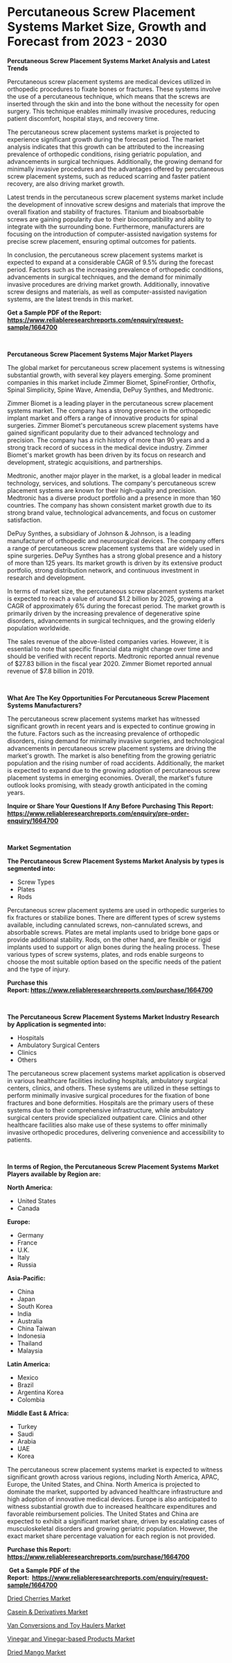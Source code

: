 <p><h1>Percutaneous Screw Placement Systems Market Size, Growth and Forecast from 2023 - 2030</h1></p><p><strong>Percutaneous Screw Placement Systems Market Analysis and Latest Trends</strong></p>
<p><p>Percutaneous screw placement systems are medical devices utilized in orthopedic procedures to fixate bones or fractures. These systems involve the use of a percutaneous technique, which means that the screws are inserted through the skin and into the bone without the necessity for open surgery. This technique enables minimally invasive procedures, reducing patient discomfort, hospital stays, and recovery time.</p><p>The percutaneous screw placement systems market is projected to experience significant growth during the forecast period. The market analysis indicates that this growth can be attributed to the increasing prevalence of orthopedic conditions, rising geriatric population, and advancements in surgical techniques. Additionally, the growing demand for minimally invasive procedures and the advantages offered by percutaneous screw placement systems, such as reduced scarring and faster patient recovery, are also driving market growth.</p><p>Latest trends in the percutaneous screw placement systems market include the development of innovative screw designs and materials that improve the overall fixation and stability of fractures. Titanium and bioabsorbable screws are gaining popularity due to their biocompatibility and ability to integrate with the surrounding bone. Furthermore, manufacturers are focusing on the introduction of computer-assisted navigation systems for precise screw placement, ensuring optimal outcomes for patients.</p><p>In conclusion, the percutaneous screw placement systems market is expected to expand at a considerable CAGR of 9.5% during the forecast period. Factors such as the increasing prevalence of orthopedic conditions, advancements in surgical techniques, and the demand for minimally invasive procedures are driving market growth. Additionally, innovative screw designs and materials, as well as computer-assisted navigation systems, are the latest trends in this market.</p></p>
<p><strong>Get a Sample PDF of the Report:&nbsp; <a href="https://www.reliableresearchreports.com/enquiry/request-sample/1664700">https://www.reliableresearchreports.com/enquiry/request-sample/1664700</a></strong></p>
<p>&nbsp;</p>
<p><strong>Percutaneous Screw Placement Systems Major Market Players</strong></p>
<p><p>The global market for percutaneous screw placement systems is witnessing substantial growth, with several key players emerging. Some prominent companies in this market include Zimmer Biomet, SpineFrontier, Orthofix, Spinal Simplicity, Spine Wave, Amendia, DePuy Synthes, and Medtronic.</p><p>Zimmer Biomet is a leading player in the percutaneous screw placement systems market. The company has a strong presence in the orthopedic implant market and offers a range of innovative products for spinal surgeries. Zimmer Biomet's percutaneous screw placement systems have gained significant popularity due to their advanced technology and precision. The company has a rich history of more than 90 years and a strong track record of success in the medical device industry. Zimmer Biomet's market growth has been driven by its focus on research and development, strategic acquisitions, and partnerships.</p><p>Medtronic, another major player in the market, is a global leader in medical technology, services, and solutions. The company's percutaneous screw placement systems are known for their high-quality and precision. Medtronic has a diverse product portfolio and a presence in more than 160 countries. The company has shown consistent market growth due to its strong brand value, technological advancements, and focus on customer satisfaction.</p><p>DePuy Synthes, a subsidiary of Johnson & Johnson, is a leading manufacturer of orthopedic and neurosurgical devices. The company offers a range of percutaneous screw placement systems that are widely used in spine surgeries. DePuy Synthes has a strong global presence and a history of more than 125 years. Its market growth is driven by its extensive product portfolio, strong distribution network, and continuous investment in research and development.</p><p>In terms of market size, the percutaneous screw placement systems market is expected to reach a value of around $1.2 billion by 2025, growing at a CAGR of approximately 6% during the forecast period. The market growth is primarily driven by the increasing prevalence of degenerative spine disorders, advancements in surgical techniques, and the growing elderly population worldwide.</p><p>The sales revenue of the above-listed companies varies. However, it is essential to note that specific financial data might change over time and should be verified with recent reports. Medtronic reported annual revenue of $27.83 billion in the fiscal year 2020. Zimmer Biomet reported annual revenue of $7.8 billion in 2019.</p></p>
<p>&nbsp;</p>
<p><strong>What Are The Key Opportunities For Percutaneous Screw Placement Systems Manufacturers?</strong></p>
<p><p>The percutaneous screw placement systems market has witnessed significant growth in recent years and is expected to continue growing in the future. Factors such as the increasing prevalence of orthopedic disorders, rising demand for minimally invasive surgeries, and technological advancements in percutaneous screw placement systems are driving the market's growth. The market is also benefiting from the growing geriatric population and the rising number of road accidents. Additionally, the market is expected to expand due to the growing adoption of percutaneous screw placement systems in emerging economies. Overall, the market's future outlook looks promising, with steady growth anticipated in the coming years.</p></p>
<p><strong>Inquire or Share Your Questions If Any Before Purchasing This Report: <a href="https://www.reliableresearchreports.com/enquiry/pre-order-enquiry/1664700">https://www.reliableresearchreports.com/enquiry/pre-order-enquiry/1664700</a></strong></p>
<p>&nbsp;</p>
<p><strong>Market Segmentation</strong></p>
<p><strong>The Percutaneous Screw Placement Systems Market Analysis by types is segmented into:</strong></p>
<p><ul><li>Screw Types</li><li>Plates</li><li>Rods</li></ul></p>
<p><p>Percutaneous screw placement systems are used in orthopedic surgeries to fix fractures or stabilize bones. There are different types of screw systems available, including cannulated screws, non-cannulated screws, and absorbable screws. Plates are metal implants used to bridge bone gaps or provide additional stability. Rods, on the other hand, are flexible or rigid implants used to support or align bones during the healing process. These various types of screw systems, plates, and rods enable surgeons to choose the most suitable option based on the specific needs of the patient and the type of injury.</p></p>
<p><strong>Purchase this Report:&nbsp;<a href="https://www.reliableresearchreports.com/purchase/1664700">https://www.reliableresearchreports.com/purchase/1664700</a></strong></p>
<p>&nbsp;</p>
<p><strong>The Percutaneous Screw Placement Systems Market Industry Research by Application is segmented into:</strong></p>
<p><ul><li>Hospitals</li><li>Ambulatory Surgical Centers</li><li>Clinics</li><li>Others</li></ul></p>
<p><p>The percutaneous screw placement systems market application is observed in various healthcare facilities including hospitals, ambulatory surgical centers, clinics, and others. These systems are utilized in these settings to perform minimally invasive surgical procedures for the fixation of bone fractures and bone deformities. Hospitals are the primary users of these systems due to their comprehensive infrastructure, while ambulatory surgical centers provide specialized outpatient care. Clinics and other healthcare facilities also make use of these systems to offer minimally invasive orthopedic procedures, delivering convenience and accessibility to patients.</p></p>
<p>&nbsp;</p>
<p><strong>In terms of Region, the Percutaneous Screw Placement Systems Market Players available by Region are:</strong></p>
<p>
    <p> <strong> North America: </strong>
        <ul>
            <li>United States</li>
            <li>Canada</li>
        </ul>
        </p> 
    <p> <strong> Europe: </strong>
        <ul>
            <li>Germany</li>
            <li>France</li>
            <li>U.K.</li>
            <li>Italy</li>
            <li>Russia</li>
        </ul>
        </p> 
    <p> <strong> Asia-Pacific: </strong>
        <ul>
            <li>China</li>
            <li>Japan</li>
            <li>South Korea</li>
            <li>India</li>
            <li>Australia</li>
            <li>China Taiwan</li>
            <li>Indonesia</li>
            <li>Thailand</li>
            <li>Malaysia</li>
        </ul>
        </p> 
    <p> <strong> Latin America: </strong>
        <ul>
            <li>Mexico</li>
            <li>Brazil</li>
            <li>Argentina Korea</li>
            <li>Colombia</li>
        </ul>
        </p> 
    <p> <strong> Middle East & Africa: </strong>
        <ul>
            <li>Turkey</li>
            <li>Saudi</li>
            <li>Arabia</li>
            <li>UAE</li>
            <li>Korea</li>
        </ul>
    </p>
    </p>
<p><p>The percutaneous screw placement systems market is expected to witness significant growth across various regions, including North America, APAC, Europe, the United States, and China. North America is projected to dominate the market, supported by advanced healthcare infrastructure and high adoption of innovative medical devices. Europe is also anticipated to witness substantial growth due to increased healthcare expenditures and favorable reimbursement policies. The United States and China are expected to exhibit a significant market share, driven by escalating cases of musculoskeletal disorders and growing geriatric population. However, the exact market share percentage valuation for each region is not provided.</p></p>
<p><strong>Purchase this Report: <a href="https://www.reliableresearchreports.com/purchase/1664700">https://www.reliableresearchreports.com/purchase/1664700</a></strong></p>
<p>&nbsp;<strong>Get a Sample PDF of the Report:&nbsp;&nbsp;<a href="https://www.reliableresearchreports.com/enquiry/request-sample/1664700">https://www.reliableresearchreports.com/enquiry/request-sample/1664700</a></strong></p>
<p><strong></strong></p>
<p><p><a href="https://medium.com/@jeffreymohr2023/dried-cherries-market-size-growth-forecast-2023-2030-98fa5e84d864">Dried Cherries Market</a></p><p><a href="https://github.com/NorbertYates/Market-Research-Report-List-2/blob/main/casein-derivatives-market.md">Casein & Derivatives Market</a></p><p><a href="https://www.linkedin.com/pulse/van-conversions-toy-haulers-market-insights-players-forecast/">Van Conversions and Toy Haulers Market</a></p><p><a href="https://www.linkedin.com/pulse/vinegar-vinegar-based-products-market-size-share-global/">Vinegar and Vinegar-based Products Market</a></p><p><a href="https://medium.com/@odellernser/dried-mango-market-size-growth-forecast-2023-2030-03d6dae41b6a">Dried Mango Market</a></p></p>